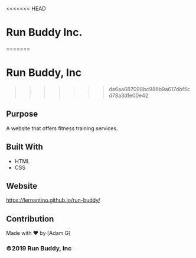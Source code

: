 <<<<<<< HEAD
# Run Buddy Inc.
=======
# Run Buddy, Inc
>>>>>>> da6aa687098bc986b9a617dbf5cd78a3dfe00e42

## Purpose
A website that offers fitness training services. 

## Built With
* HTML
* CSS

## Website
https://lernantino.github.io/run-buddy/

## Contribution
Made with ❤️ by [Adam G]

### ©️2019 Run Buddy, Inc 
